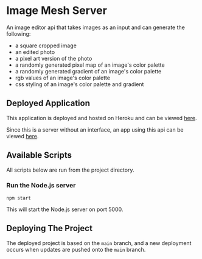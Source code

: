 # Image Mesh Server

An image editor api that takes images as an input and can generate the following:
- a square cropped image
- an edited photo
- a pixel art version of the photo
- a randomly generated pixel map of an image's color palette
- a randomly generated gradient of an image's color palette
- rgb values of an image's color palette
- css styling of an image's color palette and gradient

## Deployed Application

This application is deployed and hosted on Heroku and can be viewed 
[here](https://image-mesh-server.herokuapp.com/).

Since this is a server without an interface, an app using this api can be viewed 
[here](https://image-mesh.herokuapp.com/).

## Available Scripts

All scripts below are run from the project directory.

### Run the Node.js server

`npm start`

This will start the Node.js server on port 5000.

## Deploying The Project

The deployed project is based on the `main` branch, and a new deployment occurs when updates are pushed onto the `main` branch.
